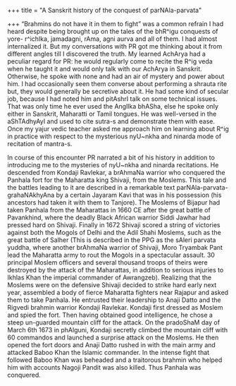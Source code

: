 +++
title = "A Sanskrit history of the conquest of parNAla-parvata"

+++
“Brahmins do not have it in them to fight” was a common refrain I had
heard despite being brought up on the tales of the bhR^igu conquests of
yore- r^ichIka, jamadagni, rAma, agni aurva and all of them. I had
almost internalized it. But my conversations with PR got me thinking
about it from different angles till I discovered the truth. My learned
AchArya had a peculiar regard for PR: he would regularly come to recite
the R^ig veda when he taught it and would only talk with our AchArya in
Sanskrit. Otherwise, he spoke with none and had an air of mystery and
power about him. I had occasionally seen them converse about performing
a shrauta rite but, they would generally be secretive about it. He had
some kind of secular job, because I had noted him and pitAshrI talk on
some technical issues. That was only time he ever used the AnglIka
bhASha, else he spoke only either in Sanskrit, Maharatti or Tamil
tongues. He was well-versed in the aShTAdhyAyI and used to cite sutra-s
and demonstrate them with ease. Once my yajur vedic teacher asked me
approach him on learning about R^ig in practice with respect to the
mysterious nyU\~nkha and ninarda mode of recitation of mantra-s.

In course of this encounter PR narrated a bit of his history in addition
to introducing me to the mysteries of nyU\~nkha and ninarda recitations.
He descended from Kondaji Ravlekar, a brAhmaNa warrior who conquered the
Panhala fort for the Maharatta king Shivaji, from the Moslems. This tale
and the battles leading to it are described in a remarkable text
parNAla-parvata-grahaNAkhyAna by a certain Jayaram Kavi that was in his
possession (his ancestors had taken it with them to Tanjore). The
Moslems of Bijapur had taken Panhala from the Maharattas in 1660 CE
after the great battle of Pavankhind, where the deadly Black African
warrior Siddi Jawhar had pressed hard on Shivaji. Finally in 1672
Shivaji scored a string of victories against both the Mogols of Delhi
and the Adil Shahi Moslems, such as the great battle of Salher (This is
described in the PPG as the sAleri parvata yuddha, where another
brAhmaNa warrior of Shivaji, Moro Tryambak Pant lead the Maharatta army
to rout the Mogols in a spectacular assault. 30 principal Moslem
officers and several thousand troops of theirs were destroyed by the
attack of the Maharattas, in addition to serious injuries to Ikhlas Khan
the imperial commander of Awrangzeb). Realizing that the Moslems were on
the defensive Shivaji decided to strike hard early next year, assembled
a body of fierce Maharatta fighters near Rajapur and asked them to take
Panhala. He entrusted their leadership to Anaji Datto and the Rigvedi
brahmin warrior Kondaji Ravlekar. Kondaji first dressed as Moslem and
spied the fort. Then having obtained good intelligence, he chose a steep
un-guarded mountain cliff for the attack. On the pradoShaM day of March
6th 1673 in phAlguni, Kondaji secretly climbed the mountain cliff with
60 commandos and launched a surprise attack on the Moslems. He then
opened the fort doors and Anaji Datto rushed in with the main army and
attacked Baboo Khan the Islamic commander. In the intense fight that
followed Baboo Khan was beheaded and a traitorous brahmin who helped him
with accounts Nagoji Pandit was also killed. Thus Panhala was conquered.
